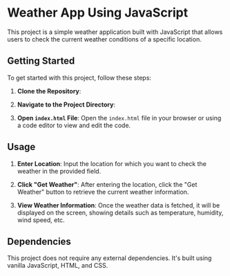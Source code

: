 # Weather App Using JavaScript

This project is a simple weather application built with JavaScript that allows users to check the current weather conditions of a specific location.

## Getting Started

To get started with this project, follow these steps:

1. **Clone the Repository**: 


2. **Navigate to the Project Directory**:


3. **Open `index.html` File**:
Open the `index.html` file in your browser or using a code editor to view and edit the code.

## Usage

1. **Enter Location**:
Input the location for which you want to check the weather in the provided field.

2. **Click "Get Weather"**:
After entering the location, click the "Get Weather" button to retrieve the current weather information.

3. **View Weather Information**:
Once the weather data is fetched, it will be displayed on the screen, showing details such as temperature, humidity, wind speed, etc.

## Dependencies

This project does not require any external dependencies. It's built using vanilla JavaScript, HTML, and CSS.


